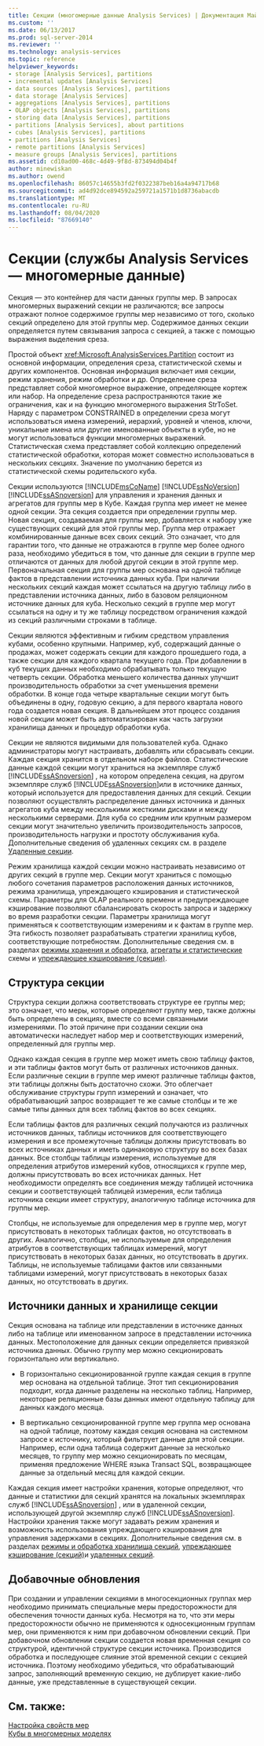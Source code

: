```yaml
---
title: Секции (многомерные данные Analysis Services) | Документация Майкрософт
ms.custom: ''
ms.date: 06/13/2017
ms.prod: sql-server-2014
ms.reviewer: ''
ms.technology: analysis-services
ms.topic: reference
helpviewer_keywords:
- storage [Analysis Services], partitions
- incremental updates [Analysis Services]
- data sources [Analysis Services], partitions
- data storage [Analysis Services]
- aggregations [Analysis Services], partitions
- OLAP objects [Analysis Services], partitions
- storing data [Analysis Services], partitions
- partitions [Analysis Services], about partitions
- cubes [Analysis Services], partitions
- partitions [Analysis Services]
- remote partitions [Analysis Services]
- measure groups [Analysis Services], partitions
ms.assetid: cd10ad00-468c-4d49-9f8d-873494d04b4f
author: minewiskan
ms.author: owend
ms.openlocfilehash: 86057c14655b3fd2f0322387beb16a4a94717b68
ms.sourcegitcommit: ad4d92dce894592a259721a1571b1d8736abacdb
ms.translationtype: MT
ms.contentlocale: ru-RU
ms.lasthandoff: 08/04/2020
ms.locfileid: "87669140"
---
```

# <a name="partitions-analysis-services---multidimensional-data"></a>Секции (службы Analysis Services — многомерные данные)
  Секция — это контейнер для части данных группы мер. В запросах многомерных выражений секции не различаются; все запросы отражают полное содержимое группы мер независимо от того, сколько секций определено для этой группы мер. Содержимое данных секции определяется путем связывания запроса с секцией, а также с помощью выражения выделения среза.  
  
 Простой объект <xref:Microsoft.AnalysisServices.Partition> состоит из основной информации, определения среза, статистической схемы и других компонентов. Основная информация включает имя секции, режим хранения, режим обработки и др. Определение среза представляет собой многомерное выражение, определяющее кортеж или набор. На определение среза распространяются такие же ограничения, как и на функцию многомерного выражения StrToSet. Наряду с параметром CONSTRAINED в определении среза могут использоваться имена измерений, иерархий, уровней и членов, ключи, уникальные имена или другие именованные объекты в кубе, но не могут использоваться функции многомерных выражений. Статистическая схема представляет собой коллекцию определений статистической обработки, которая может совместно использоваться в нескольких секциях. Значение по умолчанию берется из статистической схемы родительского куба.  
  
 Секции используются [!INCLUDE[msCoName](../../includes/msconame-md.md)] [!INCLUDE[ssNoVersion](../../includes/ssnoversion-md.md)] [!INCLUDE[ssASnoversion](../../includes/ssasnoversion-md.md)] для управления и хранения данных и агрегатов для группы мер в Кубе. Каждая группа мер имеет не менее одной секции. Эта секция создается при определении группы мер. Новая секция, создаваемая для группы мер, добавляется к набору уже существующих секций для этой группы мер. Группа мер отражает комбинированные данные всех своих секций. Это означает, что для гарантии того, что данные не отражаются в группе мер более одного раза, необходимо убедиться в том, что данные для секции в группе мер отличаются от данных для любой другой секции в этой группе мер. Первоначальная секция для группы мер основана на одной таблице фактов в представлении источника данных куба. При наличии нескольких секций каждая может ссылаться на другую таблицу либо в представлении источника данных, либо в базовом реляционном источнике данных для куба. Несколько секций в группе мер могут ссылаться на одну и ту же таблицу посредством ограничения каждой из секций различными строками в таблице.  
  
 Секции являются эффективным и гибким средством управления кубами, особенно крупными. Например, куб, содержащий данные о продажах, может содержать секции для каждого прошедшего года, а также секции для каждого квартала текущего года. При добавлении в куб текущих данных необходимо обрабатывать только текущую четверть секции. Обработка меньшего количества данных улучшит производительность обработки за счет уменьшения времени обработки. В конце года четыре квартальные секции могут быть объединены в одну, годовую секцию, а для первого квартала нового года создается новая секция. В дальнейшем этот процесс создания новой секции может быть автоматизирован как часть загрузки хранилища данных и процедур обработки куба.  
  
 Секции не являются видимыми для пользователей куба. Однако администраторы могут настраивать, добавлять или сбрасывать секции. Каждая секция хранится в отдельном наборе файлов. Статистические данные каждой секции могут храниться на экземпляре служб [!INCLUDE[ssASnoversion](../../includes/ssasnoversion-md.md)] , на котором определена секция, на другом экземпляре служб [!INCLUDE[ssASnoversion](../../includes/ssasnoversion-md.md)]или в источнике данных, который используется для предоставления данных для секций. Секции позволяют осуществлять распределение данных источника и данных агрегатов куба между несколькими жесткими дисками и между несколькими серверами. Для куба со средним или крупным размером секции могут значительно увеличить производительность запросов, производительность нагрузки и простоту обслуживания куба. Дополнительные сведения об удаленных секциях см. в разделе [Удаленные секции](partitions-remote-partitions.md).  
  
 Режим хранилища каждой секции можно настраивать независимо от других секций в группе мер. Секции могут храниться с помощью любого сочетания параметров расположения данных источников, режима хранилища, упреждающего кэширования и статистической схемы. Параметры для OLAP реального времени и предупреждающее кэширование позволяют сбалансировать скорость запроса и задержку во время разработки секции. Параметры хранилища могут применяться к соответствующим измерениям и к фактам в группе мер. Эта гибкость позволяет разрабатывать стратегии хранилищ кубов, соответствующие потребностям. Дополнительные сведения см. в разделах [режимы хранения и обработка](partitions-partition-storage-modes-and-processing.md), [агрегаты и статистические](aggregations-and-aggregation-designs.md) схемы и [упреждающее кэширование &#40;секции&#41;](partitions-proactive-caching.md).  
  
## <a name="partition-structure"></a>Структура секции  
 Структура секции должна соответствовать структуре ее группы мер; это означает, что меры, которые определяют группу мер, также должны быть определены в секциях, вместе со всеми связанными измерениями. По этой причине при создании секции она автоматически наследует набор мер и соответствующих измерений, определенный для группы мер.  
  
 Однако каждая секция в группе мер может иметь свою таблицу фактов, и эти таблицы фактов могут быть от различных источников данных. Если различные секции в группе мер имеют различные таблицы фактов, эти таблицы должны быть достаточно схожи. Это облегчает обслуживание структуры групп измерений и означает, что обрабатывающий запрос возвращает те же самые столбцы и те же самые типы данных для всех таблиц фактов во всех секциях.  
  
 Если таблицы фактов для различных секций получаются из различных источников данных, таблицы источников для соответствующего измерения и все промежуточные таблицы должны присутствовать во всех источниках данных и иметь одинаковую структуру во всех базах данных. Все столбцы таблицы измерения, используемые для определения атрибутов измерений кубов, относящихся к группе мер, должны присутствовать во всех источниках данных. Нет необходимости определять все соединения между таблицей источника секции и соответствующей таблицей измерения, если таблица источника секции имеет структуру, аналогичную таблице источника для группы мер.  
  
 Столбцы, не используемые для определения мер в группе мер, могут присутствовать в некоторых таблицах фактов, но отсутствовать в других. Аналогично, столбцы, не используемые для определения атрибутов в соответствующих таблицах измерений, могут присутствовать в некоторых базах данных, но отсутствовать в других. Таблицы, не используемые таблицами фактов или связанными таблицами измерений, могут присутствовать в некоторых базах данных, но отсутствовать в других.  
  
## <a name="data-sources-and-partition-storage"></a>Источники данных и хранилище секции  
 Секция основана на таблице или представлении в источнике данных либо на таблице или именованном запросе в представлении источника данных. Местоположение для данных секции определяется привязкой источника данных. Обычно группу мер можно секционировать горизонтально или вертикально.  
  
-   В горизонтально секционированной группе каждая секция в группе мер основана на отдельной таблице. Этот тип секционирования подходит, когда данные разделены на несколько таблиц. Например, некоторые реляционные базы данных имеют отдельную таблицу для данных каждого месяца.  
  
-   В вертикально секционированной группе мер группа мер основана на одной таблице, поэтому каждая секция основана на системном запросе к источнику, который фильтрует данные для этой секции. Например, если одна таблица содержит данные за несколько месяцев, то группу мер можно секционировать по месяцам, применяя предложение WHERE языка Transact SQL, возвращающее данные за отдельный месяц для каждой секции.  
  
 Каждая секция имеет настройки хранения, которые определяют, что данные и статистики для секций хранятся на локальных экземплярах служб [!INCLUDE[ssASnoversion](../../includes/ssasnoversion-md.md)] , или в удаленной секции, использующей другой экземпляр служб [!INCLUDE[ssASnoversion](../../includes/ssasnoversion-md.md)]. Настройки хранения также могут задавать режим хранения и возможность использования упреждающего кэширования для управления задержками в секциях. Дополнительные сведения см. в разделах [режимы и обработка хранилища секций](partitions-partition-storage-modes-and-processing.md), [упреждающее кэширование &#40;секций&#41;](partitions-proactive-caching.md)и [удаленных секций](partitions-remote-partitions.md).  
  
## <a name="incremental-updates"></a>Добавочные обновления  
 При создании и управлении секциями в многосекционных группах мер необходимо принимать специальные меры предосторожности для обеспечения точности данных куба. Несмотря на то, что эти меры предосторожности обычно не применяются к односекционным группам мер, они применяются к ним при добавочном обновлении секций. При добавочном обновлении секции создается новая временная секция со структурой, идентичной структуре секции источника. Производится обработка и последующее слияние этой временной секции с секцией источника. Поэтому необходимо убедиться, что обрабатывающий запрос, заполняющий временную секцию, не дублирует какие-либо данные, уже представленные в существующей секции.  
  
## <a name="see-also"></a>См. также:  
 [Настройка свойств мер](../multidimensional-models/configure-measure-properties.md)   
 [Кубы в многомерных моделях](../multidimensional-models/cubes-in-multidimensional-models.md)  
  
  
